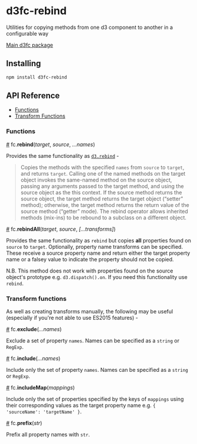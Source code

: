 # d3fc-rebind

Utilities for copying methods from one d3 component to another in a configurable way

[Main d3fc package](https://github.com/d3fc/d3fc)

## Installing

```bash
npm install d3fc-rebind
```

## API Reference

* [Functions](#functions)
* [Transform Functions](#transform-functions)

### Functions

<a name="rebind" href="#rebind">#</a> fc.**rebind**(*target*, *source*, *...names*)

Provides the same functionality as [`d3.rebind`](https://github.com/mbostock/d3/wiki/Internals#rebind) -

> Copies the methods with the specified `names` from `source` to `target`, and returns `target`. Calling one of the named methods on the target object invokes the same-named method on the source object, passing any arguments passed to the target method, and using the source object as the this context. If the source method returns the source object, the target method returns the target object (“setter” method); otherwise, the target method returns the return value of the source method (“getter” mode). The rebind operator allows inherited methods (mix-ins) to be rebound to a subclass on a different object.

<a name="rebindAll" href="#rebindAll">#</a> fc.**rebindAll**(*target*, *source*, *[...transforms]*)

Provides the same functionality as `rebind` but copies **all** properties found on `source` to `target`. Optionally, property name transforms can be specified. These receive a source property name and return either the target property name or a falsey value to indicate the property should not be copied.

N.B. This method does not work with properties found on the source object's prototype e.g. `d3.dispatch().on`. If you need this functionality use `rebind`.

### Transform functions

As well as creating transforms manually, the following may be useful (especially if you're not able to use ES2015 features) -

<a name="exclude" href="#exclude">#</a> fc.**exclude**(*...names*)

Exclude a set of property `names`. Names can be specified as a `string` or `RegExp`.

<a name="include" href="#include">#</a> fc.**include**(*...names*)

Include only the set of property `names`. Names can be specified as a `string` or `RegExp`.

<a name="includeMap" href="#includeMap">#</a> fc.**includeMap**(*mappings*)

Include only the set of properties specified by the keys of `mappings` using their corresponding values as the target property name e.g. `{ 'sourceName': 'targetName' }`.

<a name="prefix" href="#prefix">#</a> fc.**prefix**(*str*)

Prefix all property names with `str`.

